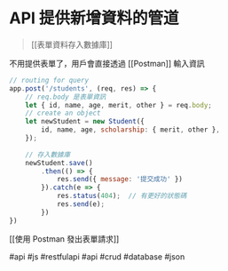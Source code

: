 # API 提供新增資料的管道
>[[表單資料存入數據庫]]

不用提供表單了，用戶會直接透過 [[Postman]] 輸入資訊

```js
// routing for query
app.post('/students', (req, res) => {
	// req.body 是表單資訊
	let { id, name, age, merit, other } = req.body;
	// create an object
	let newStudent = new Student({
		id, name, age, scholarship: { merit, other },
	});
	
	// 存入數據庫
	newStudent.save()
		.then(() => {
			res.send({ message: '提交成功' })
		}).catch(e => {
			res.status(404);  // 有更好的狀態碼
			res.send(e);
		})
}) 
```

[[使用 Postman 發出表單請求]]

#api #js #restfulapi #api #crud #database #json 